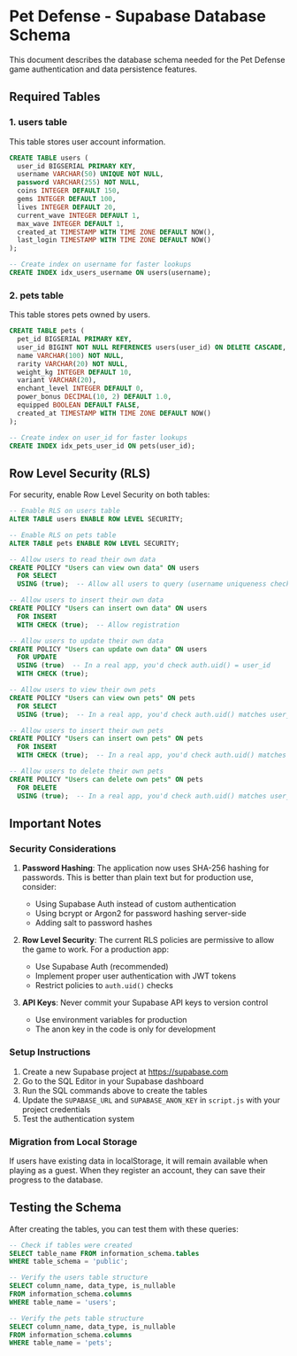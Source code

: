 # Pet Defense - Supabase Database Schema

This document describes the database schema needed for the Pet Defense game authentication and data persistence features.

## Required Tables

### 1. users table

This table stores user account information.

```sql
CREATE TABLE users (
  user_id BIGSERIAL PRIMARY KEY,
  username VARCHAR(50) UNIQUE NOT NULL,
  password VARCHAR(255) NOT NULL,
  coins INTEGER DEFAULT 150,
  gems INTEGER DEFAULT 100,
  lives INTEGER DEFAULT 20,
  current_wave INTEGER DEFAULT 1,
  max_wave INTEGER DEFAULT 1,
  created_at TIMESTAMP WITH TIME ZONE DEFAULT NOW(),
  last_login TIMESTAMP WITH TIME ZONE DEFAULT NOW()
);

-- Create index on username for faster lookups
CREATE INDEX idx_users_username ON users(username);
```

### 2. pets table

This table stores pets owned by users.

```sql
CREATE TABLE pets (
  pet_id BIGSERIAL PRIMARY KEY,
  user_id BIGINT NOT NULL REFERENCES users(user_id) ON DELETE CASCADE,
  name VARCHAR(100) NOT NULL,
  rarity VARCHAR(20) NOT NULL,
  weight_kg INTEGER DEFAULT 10,
  variant VARCHAR(20),
  enchant_level INTEGER DEFAULT 0,
  power_bonus DECIMAL(10, 2) DEFAULT 1.0,
  equipped BOOLEAN DEFAULT FALSE,
  created_at TIMESTAMP WITH TIME ZONE DEFAULT NOW()
);

-- Create index on user_id for faster lookups
CREATE INDEX idx_pets_user_id ON pets(user_id);
```

## Row Level Security (RLS)

For security, enable Row Level Security on both tables:

```sql
-- Enable RLS on users table
ALTER TABLE users ENABLE ROW LEVEL SECURITY;

-- Enable RLS on pets table
ALTER TABLE pets ENABLE ROW LEVEL SECURITY;

-- Allow users to read their own data
CREATE POLICY "Users can view own data" ON users
  FOR SELECT
  USING (true);  -- Allow all users to query (username uniqueness check)

-- Allow users to insert their own data
CREATE POLICY "Users can insert own data" ON users
  FOR INSERT
  WITH CHECK (true);  -- Allow registration

-- Allow users to update their own data
CREATE POLICY "Users can update own data" ON users
  FOR UPDATE
  USING (true)  -- In a real app, you'd check auth.uid() = user_id
  WITH CHECK (true);

-- Allow users to view their own pets
CREATE POLICY "Users can view own pets" ON pets
  FOR SELECT
  USING (true);  -- In a real app, you'd check auth.uid() matches user_id

-- Allow users to insert their own pets
CREATE POLICY "Users can insert own pets" ON pets
  FOR INSERT
  WITH CHECK (true);  -- In a real app, you'd check auth.uid() matches user_id

-- Allow users to delete their own pets
CREATE POLICY "Users can delete own pets" ON pets
  FOR DELETE
  USING (true);  -- In a real app, you'd check auth.uid() matches user_id
```

## Important Notes

### Security Considerations

1. **Password Hashing**: The application now uses SHA-256 hashing for passwords. This is better than plain text but for production use, consider:
   - Using Supabase Auth instead of custom authentication
   - Using bcrypt or Argon2 for password hashing server-side
   - Adding salt to password hashes

2. **Row Level Security**: The current RLS policies are permissive to allow the game to work. For a production app:
   - Use Supabase Auth (recommended)
   - Implement proper user authentication with JWT tokens
   - Restrict policies to `auth.uid()` checks

3. **API Keys**: Never commit your Supabase API keys to version control
   - Use environment variables for production
   - The anon key in the code is only for development

### Setup Instructions

1. Create a new Supabase project at https://supabase.com
2. Go to the SQL Editor in your Supabase dashboard
3. Run the SQL commands above to create the tables
4. Update the `SUPABASE_URL` and `SUPABASE_ANON_KEY` in `script.js` with your project credentials
5. Test the authentication system

### Migration from Local Storage

If users have existing data in localStorage, it will remain available when playing as a guest. When they register an account, they can save their progress to the database.

## Testing the Schema

After creating the tables, you can test them with these queries:

```sql
-- Check if tables were created
SELECT table_name FROM information_schema.tables 
WHERE table_schema = 'public';

-- Verify the users table structure
SELECT column_name, data_type, is_nullable 
FROM information_schema.columns 
WHERE table_name = 'users';

-- Verify the pets table structure
SELECT column_name, data_type, is_nullable 
FROM information_schema.columns 
WHERE table_name = 'pets';
```
